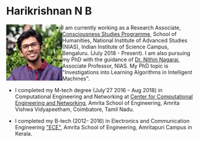 # Harikrishnan N B

<img style="float: left;" width="150" src="images/profile.jpg">


- I am currently working as a Research Associate, [Consciousness Studies Programme]([https://niasconsciousnesscentre.org/), School of Humanities, National Institute of Advanced Studies (NIAS), Indian Institute of Science Campus, Bengaluru. (July 2018 - Present). I am also pursuing my PhD with the guidance of [Dr. Nithin Nagaraj](https://sites.google.com/site/nithinnagaraj2/), Associate Professor, NIAS. My PhD topic is "Investigations into Learning Algorithms in Intelligent Machines".

- I completed my M-tech degree (July’27 2016 – Aug 2018) in Computational Engineering and Networking at  [Center for Computational Engineering and Networking](https://www.amrita.edu/center/computational-engineering-and-networking), Amrita School of Engineering, Amrita Vishwa Vidyapeetham, Coimbatore, Tamil Nadu.

- I completed my B-tech (2012- 2016) in Electronics and Communication Engineering ["ECE"](https://www.amrita.edu/school/engineering/amritapuri/electronics-and-communication), Amrita School of Engineering, Amritapuri Campus in Kerala.

